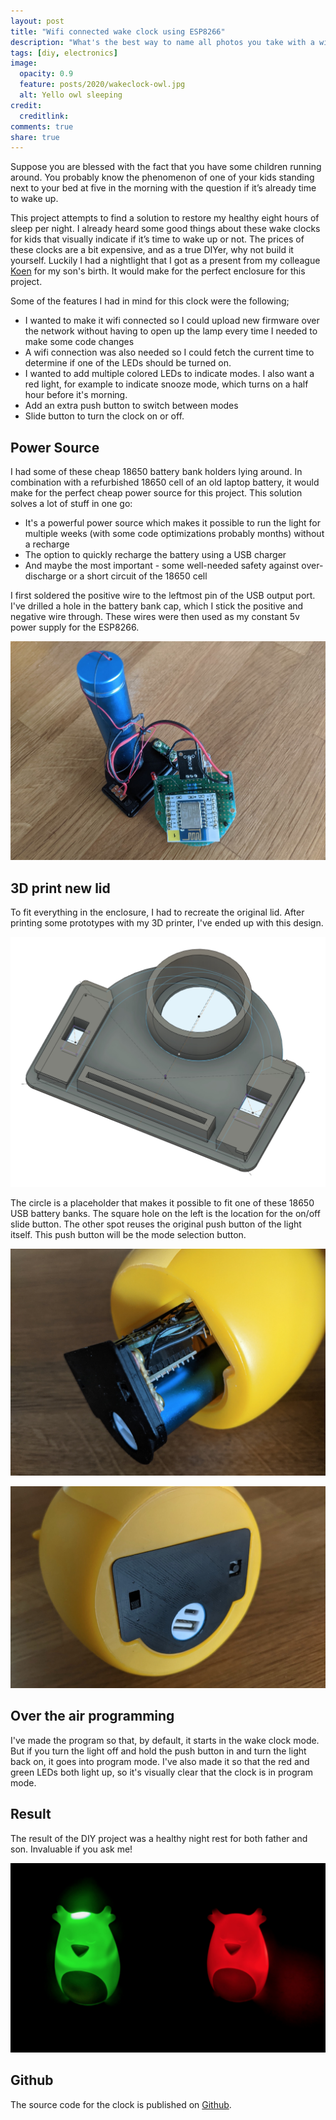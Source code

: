 ```yaml
---
layout: post
title: "Wifi connected wake clock using ESP8266"
description: "What's the best way to name all photos you take with a wide range of different devices."
tags: [diy, electronics]
image:
  opacity: 0.9
  feature: posts/2020/wakeclock-owl.jpg
  alt: Yello owl sleeping
credit:
  creditlink:
comments: true
share: true
---
```

Suppose you are blessed with the fact that you have some children running around. You probably know the phenomenon of one of your kids standing next to your bed at five in the morning with the question if it’s already time to wake up.

This project attempts to find a solution to restore my healthy eight hours of sleep per night. I already heard some good things about these wake clocks for kids that visually indicate if it’s time to wake up or not. The prices of these clocks are a bit expensive, and as a true DIYer, why not build it yourself. Luckily I had a nightlight that I got as a present from my colleague [Koen](https://www.linkedin.com/in/koenstevens/) for my son's birth. It would make for the perfect enclosure for this project.

Some of the features I had in mind for this clock were the following;
* I wanted to make it wifi connected so I could upload new firmware over the network without having to open up the lamp every time I needed to make some code changes
* A wifi connection was also needed so I could fetch the current time to determine if one of the LEDs should be turned on.
* I wanted to add multiple colored LEDs to indicate modes. I also want a red light, for example to indicate snooze mode, which turns on a half hour before it's morning.
* Add an extra push button to switch between modes
* Slide button to turn the clock on or off.

## Power Source
I had some of these cheap 18650 battery bank holders lying around.
In combination with a refurbished 18650 cell of an old laptop battery, it would make for the perfect cheap power source for this project.
This solution solves a lot of stuff in one go:

* It's a powerful power source which makes it possible to run the light for multiple weeks (with some code optimizations probably months) without a recharge
* The option to quickly recharge the battery using a USB charger
* And maybe the most important - some well-needed safety against over-discharge or a short circuit of the 18650 cell

I first soldered the positive wire to the leftmost pin of the USB output port. I've drilled a hole in the battery bank cap, which I stick the positive and negative wire through. These wires were then used as my constant 5v power supply for the ESP8266.

![Wake clock electronics](/images/posts/2020/wakeclock-connected.jpg)

## 3D print new lid
To fit everything in the enclosure, I had to recreate the original lid.
After printing some prototypes with my 3D printer, I've ended up with this design.

![Wake clock 3d printed base](/images/posts/2020/wakeclock-base.jpg)

The circle is a placeholder that makes it possible to fit one of these 18650 USB battery banks.
The square hole on the left is the location for the on/off slide button. The other spot reuses the original push button of the light itself. This push button will be the mode selection button.

![Wake clock electronics fit](/images/posts/2020/wakeclock-pcb-fit.jpg)

![Wake clock lid](/images/posts/2020/wakeclock-finished-lid.jpg)

## Over the air programming
I've made the program so that, by default, it starts in the wake clock mode.
But if you turn the light off and hold the push button in and turn the light back on, it goes into program mode.
I've also made it so that the red and green LEDs both light up, so it's visually clear that the clock is in program mode.

## Result
The result of the DIY project was a healthy night rest for both father and son.
Invaluable if you ask me!

![Wake clock](/images/posts/2020/wakeclock-mode.jpg)

## Github
The source code for the clock is published on [Github](https://github.com/Sitebase/wake-clock).

